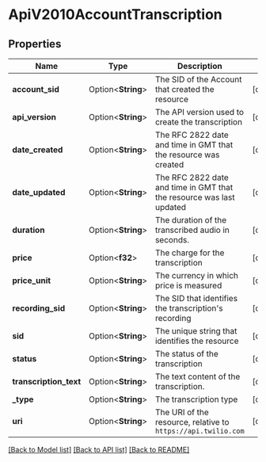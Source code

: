 # ApiV2010AccountTranscription

## Properties

Name | Type | Description | Notes
------------ | ------------- | ------------- | -------------
**account_sid** | Option<**String**> | The SID of the Account that created the resource | [optional]
**api_version** | Option<**String**> | The API version used to create the transcription | [optional]
**date_created** | Option<**String**> | The RFC 2822 date and time in GMT that the resource was created | [optional]
**date_updated** | Option<**String**> | The RFC 2822 date and time in GMT that the resource was last updated | [optional]
**duration** | Option<**String**> | The duration of the transcribed audio in seconds. | [optional]
**price** | Option<**f32**> | The charge for the transcription | [optional]
**price_unit** | Option<**String**> | The currency in which price is measured | [optional]
**recording_sid** | Option<**String**> | The SID that identifies the transcription's recording | [optional]
**sid** | Option<**String**> | The unique string that identifies the resource | [optional]
**status** | Option<**String**> | The status of the transcription | [optional]
**transcription_text** | Option<**String**> | The text content of the transcription. | [optional]
**_type** | Option<**String**> | The transcription type | [optional]
**uri** | Option<**String**> | The URI of the resource, relative to `https://api.twilio.com` | [optional]

[[Back to Model list]](../README.md#documentation-for-models) [[Back to API list]](../README.md#documentation-for-api-endpoints) [[Back to README]](../README.md)


